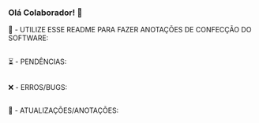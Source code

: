 ### Olá Colaborador! 👋

📣 - UTILIZE ESSE README PARA FAZER ANOTAÇÕES DE CONFECÇÃO DO SOFTWARE:

##

⏳ - PENDÊNCIAS: 


##

❌ - ERROS/BUGS: 

##

💬 - ATUALIZAÇÕES/ANOTAÇÕES: 


